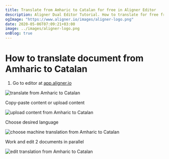 ```yaml
---
title: Translate from Amharic to Catalan for free in Aligner Editor
description: Aligner Dual Editor Tutorial. How to translate for free from Amharic to Catalan. Aligner is multilingual document management platform. 
ogImage: "https://www.aligner.io/images/aligner-logo.png"
date: 2020-05-06T07:09:21+03:00
image: ../images/aligner-logo.png
onBlog: true
---
```


# How to translate document from Amharic to Catalan

1. Go to editor at [app.aligner.io](https://app.aligner.io "Aligner App web page")

![translate from Amharic to Catalan](../aligner-blank-editor.png "translate from Amharic to Catalan")

Copy-paste content or upload content

![upload content from Amharic to Catalan](../aligner-uploaded-document.png "upload content from Amharic to Catalan")

Choose desired language

![choose machine translation from Amharic to Catalan](../aligner-language-dropdown.png "choose machine translation from Amharic to Catalan")

Work and edit 2 documents in parallel

![edit translation from Amharic to Catalan](../aligner-double-sitded-editor.png "edit translation from Amharic to Catalan")

